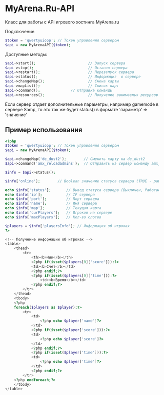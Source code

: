 MyArena.Ru-API
==============

Класс для работы с API игрового хостинга MyArena.ru

Подключение:
```php
$token = 'qwertyuiopp'; // Токен управления сервером
$api = new MyArenaAPI($token);
```
Доступные методы:
```php
$api->start();                        // Запуск сервера
$api->stop();                         // Останов сервера
$api->restart();                      // Перезапуск сервера
$api->status();                       // Информация  о сервере
$api->changeMap();          	      // Смена карты
$api->mapList();                      // Список карт
$api->command();		      // Отправка команды
$api->resources();                    // Получение занимаемых ресурсов
```

Если сервер отдает дополнительные параметры, например gamemode в сервере Samp, то это так же будет status() в формате 'параметр' => 'значение'

Пример использования
--------------------

```php
<?php
$token = 'qwertyuiopp'; // Токен управления сервером
$api = new MyArenaAPI($token);

$api->changeMap('de_dust2');  		// Сменить карту на de_dust2
$api->command('amx_reloadadmins');	// Отправить на сервер команду amx_reloadadmins

$info = $api->status();

$info['online'];	    // Boolean значение статуса сервера (TRUE - работает, FALSE - не работает)

echo $info['status'];	    // Вывод статуса сервера (Выключен, Работает, Запускается)
echo $info['ip'];			// IP сервера
echo $info['port'];			// Порт сервера
echo $info['name'];         // Имя сервера
echo $info['map'];          // Текущая карта
echo $info['curPlayers'];   // Игроков на сервере
echo $info['maxPlayers'];   // Кол-во слотов

$players = $info['playersInfo']; // Информация об игроках
?>
```

```php
<!-- Получение информации об игроках -->
<table>
	<thead>
		<tr>
			<th><b>Ник</b></th>
			<?php if(isset($players[0]['score'])):?>
			<td><b>Счет</b></td>
			<?php endif;?>
			<?php if(isset($players[0]['time'])):?>
				<td><b>Время</b></td>
			<?php endif;?>
		</tr>
	</thead>
	<tbody>
	<?php
	foreach($players as $player):?>
		<tr>
			<td>
				<?php echo $player['name']?>
			</td>
			<?php if(isset($player['score'])):?>
			<td>
				<?php echo $player['score']?>
			</td>
			<?php endif;?>
			<?php if(isset($player['time'])):?>
			<td>
				<?php echo $player['time']?>
			</td>
			<?php endif;?>
		</tr>
	<?php endforeach;?>
	</tbody>
</table>
```
